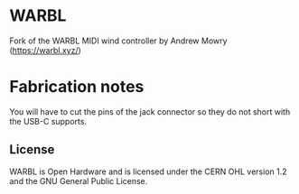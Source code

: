 # WARBL

Fork of the WARBL MIDI wind controller by Andrew Mowry (https://warbl.xyz/)

# Fabrication notes
You will have to cut the pins of the jack connector so they do not short with the USB-C supports.

## License

WARBL is Open Hardware and is licensed under the CERN OHL version 1.2 and the GNU General Public License.
